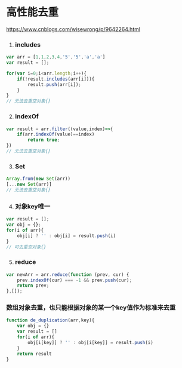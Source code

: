 # 高性能去重

https://www.cnblogs.com/wisewrong/p/9642264.html



1. ### includes

```javascript
var arr = [1,1,2,3,4,'5','5','a','a']
var result = [];

for(var i=0;i<arr.length;i++){
    if(!result.includes(arr[i])){
        result.push(arr[i]);
    }
}
// 无法去重空对象{}
```

2. ### indexOf

```javascript
var result = arr.filter((value,index)=>{
    if(arr.indexOf(value)==index)
        return true;
})
// 无法去重空对象{}
```

3. ### Set

```javascript
Array.from(new Set(arr))
[...new Set(arr)]
// 无法去重空对象{}
```

4. ### 对象key唯一

```javascript
var result = [];
var obj = {};
for(i of arr){
    obj[i] ? '' : obj[i] = result.push(i)
}
// 可去重空对象{}
```

5. ### reduce

```javascript
var newArr = arr.reduce(function (prev, cur) {
    prev.indexOf(cur) === -1 && prev.push(cur);
    return prev;
},[]);
```



### 数组对象去重，也只能根据对象的某一个key值作为标准来去重

```javascript
function de_duplication(arr,key){
    var obj = {}
    var result = []
    for(i of arr){
        obj[i[key]] ? '' : obj[i[key]] = result.push(i)
    }
    return result
}
```


